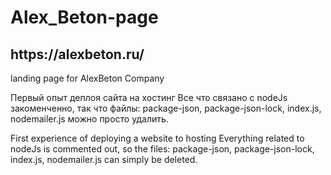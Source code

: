 # Alex_Beton-page
<h2>https://alexbeton.ru/</h2>
landing page for AlexBeton Company


Первый опыт деплоя сайта на хостинг
Все что связано с nodeJs закоменченно, так что файлы:  package-json, package-json-lock, index.js, nodemailer.js можно просто удалить. 

First experience of deploying a website to hosting
Everything related to nodeJs is commented out, so the files: package-json, package-json-lock, index.js, nodemailer.js can simply be deleted.
